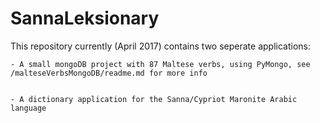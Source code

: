 # SannaLeksionary

This repository currently (April 2017) contains two seperate applications:
	


	- A small mongoDB project with 87 Maltese verbs, using PyMongo, see /malteseVerbsMongoDB/readme.md for more info
	

	- A dictionary application for the Sanna/Cypriot Maronite Arabic language

